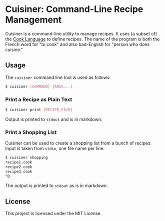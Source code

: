 # Cuisiner: Command-Line Recipe Management

Cuisiner is a command-line utility to manage recipes. It uses (a subset of) the
[Cook Language](https://cooklang.org/docs/spec/) to define recipes. The name of
the program is both the French word for "to cook" and also bad-English for
"person who does cuisine."

## Usage

The `cuisiner` command line tool is used as follows:

```sh
$ cuisiner [COMMAND] [ARGS...]
```

### Print a Recipe as Plain Text

```sh
$ cuisiner print [RECIPE_FILE]
```

Output is printed to `stdout` and is in markdown.

### Print a Shopping List

Cuisiner can be used to create a shopping list from a bunch of recipes. Input
is taken from `stdin`, one file name per line.

```sh
$ cuisiner shopping
recipe1.cook
recipe2.cook
recipe3.cook
^D
```

The output is printed to `stdout` as is in markdown.

## License

This project is licensed under the MIT License.
